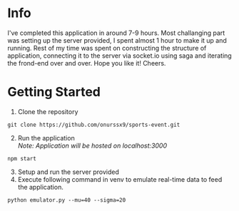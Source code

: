 # Info
  I've completed this application in around 7-9 hours. Most challanging part was setting up the server provided, I spent almost 1 hour to make it up and running. Rest of my time was spent on constructing the structure of application, connecting it to the server via socket.io using saga and iterating the frond-end over and over.
  Hope you like it! Cheers.
# Getting Started
1. Clone the repository
```
git clone https://github.com/onurssx9/sports-event.git
```
2. Run the application  
_Note: Application will be hosted on localhost:3000_
```
npm start
```
3. Setup and run the server provided
4. Execute following command in venv to emulate real-time data to feed the application.
```
python emulator.py --mu=40 --sigma=20
```

